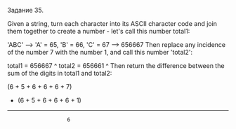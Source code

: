 Задание 35.

Given a string, turn each character into its ASCII character code and join them together to create a number - let's call this number total1:

'ABC' --> 'A' = 65, 'B' = 66, 'C' = 67 --> 656667
Then replace any incidence of the number 7 with the number 1, and call this number 'total2':

total1 = 656667
              ^
total2 = 656661
              ^
Then return the difference between the sum of the digits in total1 and total2:

  (6 + 5 + 6 + 6 + 6 + 7)
- (6 + 5 + 6 + 6 + 6 + 1)
-------------------------
                       6